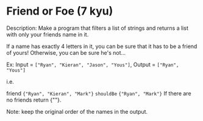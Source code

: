 # Friend or Foe (7 kyu)
Description:
Make a program that filters a list of strings and returns a list with only your friends name in it.

If a name has exactly 4 letters in it, you can be sure that it has to be a friend of yours! Otherwise, you can be sure he's not...

Ex: Input = `["Ryan", "Kieran", "Jason", "Yous"]`, Output = `["Ryan", "Yous"]`

i.e.

friend `{"Ryan", "Kieran", "Mark"}` `shouldBe` `{"Ryan", "Mark"}`
If there are no friends return {""}.

Note: keep the original order of the names in the output.